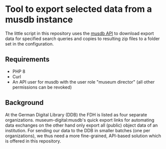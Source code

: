 # Tool to export selected data from a musdb instance

The little script in this repository uses the [musdb API](https://demo.museum-digital.org/musdb/swagger/)
to download export data for specified search queries and copies to resulting
zip files to a folder set in the configuration.

## Requirements

- PHP 8
- Curl
- An API user for musdb with the user role "museum director" (all other permissions can be revoked)

## Background

At the German Digital Library (DDB) the FDH is listed as four separate organizations. museum-digital:musdb's quick export links for automating data exchanges on the other hand only export all (public) object data of an institution. For sending our data to the DDB in smaller batches (one per organizations), we thus need a more fine-grained, API-based solution which is offered in this repository.
